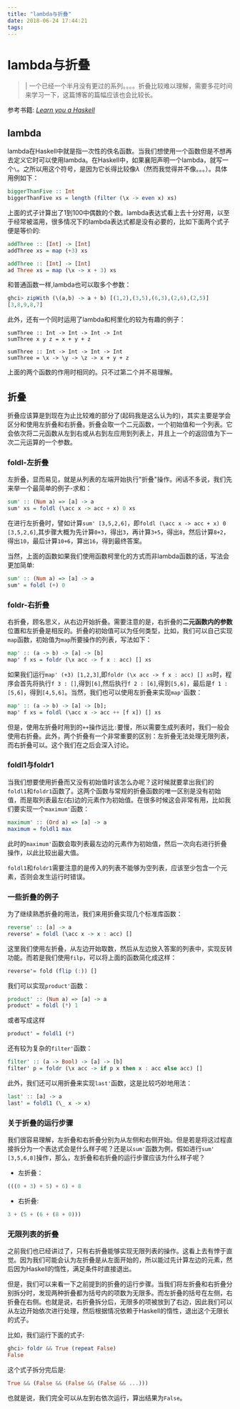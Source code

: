 ```yaml
---
title: "lambda与折叠"
date: 2018-06-24 17:44:21
tags: 
---
```


# lambda与折叠

> | 一个已经一个半月没有更过的系列。。。。折叠比较难以理解，需要多花时间来学习一下，这篇博客的篇幅应该也会比较长。

<!--more-->

参考书籍: [_Learn you a Haskell_](http://learnyouahaskell.com/)

## lambda

lambda在Haskell中就是指一次性的佚名函数。当我们想使用一个函数但是不想再去定义它时可以使用lambda。在Haskell中，如果襄阳声明一个lambda，就写一个`\`。之所以用这个符号，是因为它长得比较像$\lambda$（然而我觉得并不像。。。）。具体用例如下：

```Haskell
biggerThanFive :: Int
biggerThanFive xs = length (filter (\x -> even x) xs) 
```

上面的式子计算出了1到100中偶数的个数。lambda表达式看上去十分好用，以至于经常被滥用，很多情况下的lambda表达式都是没有必要的，比如下面两个式子便是等价的:
```Haskell
addThree :: [Int] -> [Int]
addThree xs = map (+3) xs

addThree :: [Int] -> [Int]
ad Three xs = map (\x -> x + 3) xs
```

和普通函数一样,lambda也可以取多个参数：

```Haskell
ghci> zipWith (\(a,b) -> a + b) [(1,2),(3,5),(6,3),(2,6),(2,5)]
[3,8,9,8,7]
```

此外，还有一个同时运用了lambda和柯里化的较为有趣的例子：

```
sumThree :: Int -> Int -> Int -> Int
sumThree x y z = x + y + z

sumThree :: Int -> Int -> Int -> Int 
sumThree = \x -> \y -> \z -> x + y + z
```

上面的两个函数的作用时相同的。只不过第二个并不易理解。

## 折叠

折叠应该算是到现在为止比较难的部分了(起码我是这么认为的)，其实主要是学会区分和使用左折叠和右折叠。折叠会取一个二元函数，一个初始值和一个列表。它会依次将二元函数从左到右或从右到左应用到列表上，并且上一个的返回值为下一次二元运算的一个参数。

### foldl-左折叠

左折叠，显而易见，就是从列表的左端开始执行"折叠"操作。闲话不多说，我们先来举一个最简单的例子-求和：

```Haskell
sum' :: (Num a) => [a] -> a
sum' xs = foldl (\acc x -> acc + x) 0 xs
```

在进行左折叠时，譬如计算`sum' [3,5,2,6]`，即`foldl (\acc x -> acc + x) 0 [3,5,2,6]`,其步骤大概为先计算`0+3`，得出`3`，再计算`3+5`，得出`8`，然后计算`8+2`，得出`10`，最后计算`10+6`，算出`16`，得到最终答案。

当然，上面的函数如果我们使用函数柯里化的方式而非lambda函数的话，写法会更加简单:
```Haskell
sum' :: (Num a) => [a] -> a
sum' = foldl (+) 0
```

### foldr-右折叠

右折叠，顾名思义，从右边开始折叠。需要注意的是，右折叠的**二元函数内的参数**位置和左折叠是相反的。折叠的初始值可以为任何类型，比如，我们可以自己实现`map`函数，初始值为`map`所要操作的列表，写法如下：

```Haskell
map' :: (a -> b) -> [a] -> [b]
map' f xs = foldr (\x acc -> f x : acc) [] xs
```

如果我们运行`map' (+3) [1,2,3]`,即`foldr (\x acc -> f x : acc) [] xs`时，程序会首先将执行`f 3 : []`,得到`[6]`,然后执行`f 2 : [6]`,得到`[5,6]`，最后是`f 1 :[5,6]`，得到`[4,5,6]`。当然，我们也可以使用左折叠来实现`map'`函数：

```Haskell
map' :: (a -> b) -> [a] -> [b];
map' f xs = foldl (\acc x -> acc ++ [f x]) [] xs
```

但是，使用左折叠时用到的`++`操作远比`:`要慢，所以需要生成列表时，我们一般会使用右折叠。此外，两个折叠有一个非常重要的区别：左折叠无法处理无限列表，而右折叠可以。这个我们在之后会深入讨论。

### foldl1与foldr1

当我们想要使用折叠而又没有初始值时该怎么办呢？这时候就要拿出我们的`foldl1`和`foldr1`函数了。这两个函数与常规的折叠函数的唯一区别是没有初始值，而是取列表最左(右)边的元素作为初始值。在很多时候这会非常有用，比如我们要实现一个`maximum'`函数：
```Haskell
maximum' :: (Ord a) => [a] -> a
maximum = foldl1 max
```

此时的`maximum'`函数会取列表最左边的元素作为初始值，然后一次向右进行折叠操作，以此比较出最大值。

`foldl1`和`foldr1`需要注意的是传入的列表不能够为空列表，应该至少包含一个元素，否则会发生运行时错误。

### 一些折叠的例子

为了继续熟悉折叠的用法，我们来用折叠实现几个标准库函数：
```Haskell
reverse' :: [a] -> a
reverse' = foldl (\acc x -> x : acc) []
```

这里我们使用左折叠，从左边开始取数，然后从左边放入答案的列表中，实现反转功能。而若是我们使用`filp`，可以将上面的函数简化成这样：
```Haskell
reverse'= fold (flip (:)) []
```

我们可以实现`product'`函数：
```Haskell
product' :: (Num a) => [a] -> a
product' = foldl (*) 1
```
或者写成这样
```Haskell
product' = foldl1 (*)
```

还有较为复杂的`filter'`函数：
```Haskell
filter' :: (a -> Bool) -> [a] -> [b]
filter' p = foldr (\x acc -> if p x then x : acc else acc) []
```

此外，我们还可以用折叠来实现`last'`函数，这是比较巧妙地用法：
```Haskell
last' :: [a] -> a
last' = foldl1 (\_ x -> x)
```

### 关于折叠的运行步骤

我们很容易理解，左折叠和右折叠分别为从左侧和右侧开始。但是若是将这过程直接拆分为一个表达式会是什么样子呢？还是以`sum'`函数为例，假如进行`sum' [3,5,6,8]`操作，那么，左折叠和右折叠的运行步骤应该为什么样子呢？

* 左折叠：

```Haskell
(((0 + 3) + 5) + 6) + 8
```

* 右折叠:

```Haskell
3 + (5 + (6 + (8 + 0)))
```

### 无限列表的折叠

之前我们也已经讲过了，只有右折叠能够实现无限列表的操作。这看上去有悖于直觉。因为我们可能会认为左折叠是从左面开始的，所以能过先计算左边的元素，然后因为Haskell的惰性，满足条件时直接退出。

但是，我们可以来看一下之前提到的折叠的运行步骤。当我们将左折叠和右折叠分别拆分时，发现两种折叠都为括号内的项数为无限多。而左折叠的括号在左侧，右折叠在右侧。也就是说，右折叠拆分后，无限多的项被放到了右边，因此我们可以从左边开始依次进行处理，然后根据情况依赖于Haskell的惰性，退出这个无限长的式子。

比如，我们运行下面的式子:

```Haskell
ghci> foldr && True (repeat False)
False
```

这个式子拆分完后是:

```Haskell
True && (False && (False && (False && ...)))
```

也就是说，我们完全可以从左到右依次运行，算出结果为`False`。